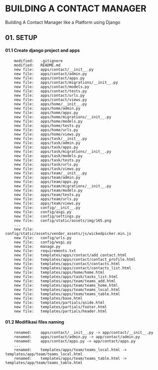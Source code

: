 # BUILDING A CONTACT MANAGER
Building A Contact Manager like a Platform using Django


## 01. SETUP


#### 01.1 Create django project and apps

        modified:   .gitignore
        modified:   README.md
        new file:   apps/contact/__init__.py
        new file:   apps/contact/admin.py
        new file:   apps/contact/apps.py
        new file:   apps/contact/migrations/__init__.py
        new file:   apps/contact/models.py
        new file:   apps/contact/tests.py
        new file:   apps/contact/urls.py
        new file:   apps/contact/views.py
        new file:   apps/home/__init__.py
        new file:   apps/home/admin.py
        new file:   apps/home/apps.py
        new file:   apps/home/migrations/__init__.py
        new file:   apps/home/models.py
        new file:   apps/home/tests.py
        new file:   apps/home/urls.py
        new file:   apps/home/views.py
        new file:   apps/task/__init__.py
        new file:   apps/task/admin.py
        new file:   apps/task/apps.py
        new file:   apps/task/migrations/__init__.py
        new file:   apps/task/models.py
        new file:   apps/task/tests.py
        new file:   apps/task/urls.py
        new file:   apps/task/views.py
        new file:   apps/team/__init__.py
        new file:   apps/team/admin.py
        new file:   apps/team/apps.py
        new file:   apps/team/migrations/__init__.py
        new file:   apps/team/models.py
        new file:   apps/team/tests.py
        new file:   apps/team/urls.py
        new file:   apps/team/views.py
        new file:   config/__init__.py
        new file:   config/asgi.py
        new file:   config/settings.py
        new file:   config/static/assets/img/165.png
        ...
        new file:   config/static/assets/vendor_assets/js/wickedpicker.min.js
        new file:   config/urls.py
        new file:   config/wsgi.py
        new file:   manage.py
        new file:   requirements.txt
        new file:   templates/apps/contact/add_contact.html
        new file:   templates/apps/contact/contact_profile.html
        new file:   templates/apps/contact/contacts.html
        new file:   templates/apps/contact/contacts_list.html
        new file:   templates/apps/home/home.html
        new file:   templates/apps/task/tasks_list.html
        new file:   templates/apps/team/teams_add.html
        new file:   templates/apps/team/teams_home.html
        new file:   templates/apps/team/teams_local.html
        new file:   templates/apps/team/teams_table.html
        new file:   templates/base.html
        new file:   templates/partials/aside.html
        new file:   templates/partials/footer.html
        new file:   templates/partials/header.html


#### 01.2 Modifikasi files naming

        renamed:    apps/contact/__init__.py -> app/contact/__init__.py
        renamed:    apps/contact/admin.py -> app/contact/admin.py
        renamed:    apps/contact/apps.py -> app/contact/apps.py
        ...
        renamed:    templates/apps/team/teams_local.html -> templates/app/team/teams_local.html
        renamed:    templates/apps/team/teams_table.html -> templates/app/team/teams_table.html
